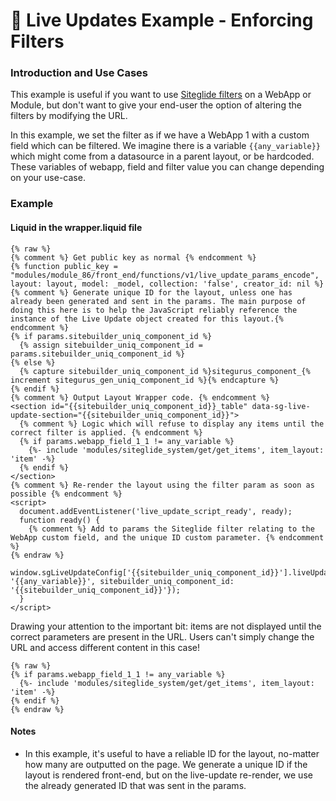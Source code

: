 # 🔹 Live Updates Example - Enforcing Filters

### Introduction and Use Cases <a href="#introduction-and-use-cases" id="introduction-and-use-cases"></a>

This example is useful if you want to use [Siteglide filters](https://developers.siteglide.com/search-and-filtering) on a WebApp or Module, but don't want to give your end-user the option of altering the filters by modifying the URL.

In this example, we set the filter as if we have a WebApp 1 with a custom field which can be filtered. We imagine there is a variable `{{any_variable}}` which might come from a datasource in a parent layout, or be hardcoded. These variables of webapp, field and filter value you can change depending on your use-case.

### Example <a href="#example" id="example"></a>

#### Liquid in the wrapper.liquid file <a href="#liquid-in-the-wrapperliquid-file" id="liquid-in-the-wrapperliquid-file"></a>

```liquid
{% raw %}
{% comment %} Get public key as normal {% endcomment %}
{% function public_key = "modules/module_86/front_end/functions/v1/live_update_params_encode", layout: layout, model: _model, collection: 'false', creator_id: nil %}
{% comment %} Generate unique ID for the layout, unless one has already been generated and sent in the params. The main purpose of doing this here is to help the JavaScript reliably reference the instance of the Live Update object created for this layout.{% endcomment %}
{% if params.sitebuilder_uniq_component_id %}
  {% assign sitebuilder_uniq_component_id = params.sitebuilder_uniq_component_id %}
{% else %}
  {% capture sitebuilder_uniq_component_id %}sitegurus_component_{% increment sitegurus_gen_uniq_component_id %}{% endcapture %}
{% endif %}
{% comment %} Output Layout Wrapper code. {% endcomment %}
<section id="{{sitebuilder_uniq_component_id}}_table" data-sg-live-update-section="{{sitebuilder_uniq_component_id}}">
  {% comment %} Logic which will refuse to display any items until the correct filter is applied. {% endcomment %}
  {% if params.webapp_field_1_1 != any_variable %}
    {%- include 'modules/siteglide_system/get/get_items', item_layout: 'item' -%}
  {% endif %}
</section>
{% comment %} Re-render the layout using the filter param as soon as possible {% endcomment %}
<script>
  document.addEventListener('live_update_script_ready', ready);
  function ready() {
    {% comment %} Add to params the Siteglide filter relating to the WebApp custom field, and the unique ID custom parameter. {% endcomment %}
{% endraw %}
    window.sgLiveUpdateConfig['{{sitebuilder_uniq_component_id}}'].liveUpdate({webapp_field_1_1: '{{any_variable}}', sitebuilder_uniq_component_id: '{{sitebuilder_uniq_component_id}}'});
  }
</script>
```

Drawing your attention to the important bit: items are not displayed until the correct parameters are present in the URL. Users can't simply change the URL and access different content in this case!

```
{% raw %}
{% if params.webapp_field_1_1 != any_variable %}
  {%- include 'modules/siteglide_system/get/get_items', item_layout: 'item' -%}
{% endif %}
{% endraw %}
```

#### Notes <a href="#notes" id="notes"></a>

* In this example, it's useful to have a reliable ID for the layout, no-matter how many are outputted on the page. We generate a unique ID if the layout is rendered front-end, but on the live-update re-render, we use the already generated ID that was sent in the params.
